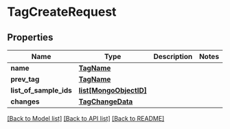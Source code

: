 # TagCreateRequest

## Properties
Name | Type | Description | Notes
------------ | ------------- | ------------- | -------------
**name** | [**TagName**](TagName.md) |  | 
**prev_tag** | [**TagName**](TagName.md) |  | 
**list_of_sample_ids** | [**list[MongoObjectID]**](MongoObjectID.md) |  | 
**changes** | [**TagChangeData**](TagChangeData.md) |  | 

[[Back to Model list]](../README.md#documentation-for-models) [[Back to API list]](../README.md#documentation-for-api-endpoints) [[Back to README]](../README.md)

